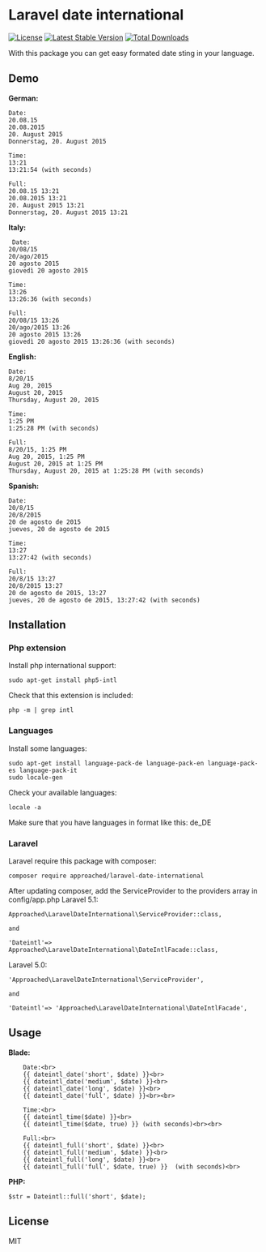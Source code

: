 # Laravel date international

[![License](https://poser.pugx.org/approached/laravel-date-international/license)](https://packagist.org/packages/approached/laravel-date-international)
[![Latest Stable Version](https://poser.pugx.org/approached/laravel-date-international/v/stable)](https://packagist.org/packages/approached/laravel-date-international)
[![Total Downloads](https://poser.pugx.org/approached/laravel-date-international/downloads)](https://packagist.org/packages/approached/laravel-date-international)

With this package you can get easy formated date sting in your language.

## Demo

**German:**
```
Date:
20.08.15
20.08.2015
20. August 2015
Donnerstag, 20. August 2015

Time:
13:21
13:21:54 (with seconds)

Full:
20.08.15 13:21
20.08.2015 13:21
20. August 2015 13:21
Donnerstag, 20. August 2015 13:21
```

**Italy:**
```
 Date:
20/08/15
20/ago/2015
20 agosto 2015
giovedì 20 agosto 2015

Time:
13:26
13:26:36 (with seconds)

Full:
20/08/15 13:26
20/ago/2015 13:26
20 agosto 2015 13:26
giovedì 20 agosto 2015 13:26:36 (with seconds)
```

**English:**
```
Date:
8/20/15
Aug 20, 2015
August 20, 2015
Thursday, August 20, 2015

Time:
1:25 PM
1:25:28 PM (with seconds)

Full:
8/20/15, 1:25 PM
Aug 20, 2015, 1:25 PM
August 20, 2015 at 1:25 PM
Thursday, August 20, 2015 at 1:25:28 PM (with seconds)
```

**Spanish:**
```
Date:
20/8/15
20/8/2015
20 de agosto de 2015
jueves, 20 de agosto de 2015

Time:
13:27
13:27:42 (with seconds)

Full:
20/8/15 13:27
20/8/2015 13:27
20 de agosto de 2015, 13:27
jueves, 20 de agosto de 2015, 13:27:42 (with seconds)
```

## Installation

### Php extension

Install php international support:
```
sudo apt-get install php5-intl 
```
Check that this extension is included:
```
php -m | grep intl
```

### Languages
Install some languages:
```
sudo apt-get install language-pack-de language-pack-en language-pack-es language-pack-it
sudo locale-gen
```

Check your available languages:
```
locale -a
```
Make sure that you have languages in format like this: de_DE

### Laravel

Laravel require this package with composer:
```
composer require approached/laravel-date-international
```

After updating composer, add the ServiceProvider to the providers array in config/app.php
Laravel 5.1:
```
Approached\LaravelDateInternational\ServiceProvider::class,

and

'Dateintl'=> Approached\LaravelDateInternational\DateIntlFacade::class,
```
Laravel 5.0:
```
'Approached\LaravelDateInternational\ServiceProvider',

and

'Dateintl'=> 'Approached\LaravelDateInternational\DateIntlFacade',
```

## Usage

**Blade:**
```
    Date:<br>
    {{ dateintl_date('short', $date) }}<br>
    {{ dateintl_date('medium', $date) }}<br>
    {{ dateintl_date('long', $date) }}<br>
    {{ dateintl_date('full', $date) }}<br><br>

    Time:<br>
    {{ dateintl_time($date) }}<br>
    {{ dateintl_time($date, true) }} (with seconds)<br><br>

    Full:<br>
    {{ dateintl_full('short', $date) }}<br>
    {{ dateintl_full('medium', $date) }}<br>
    {{ dateintl_full('long', $date) }}<br>
    {{ dateintl_full('full', $date, true) }}  (with seconds)<br>
```

**PHP:**
```
$str = Dateintl::full('short', $date);
```

## License
MIT
